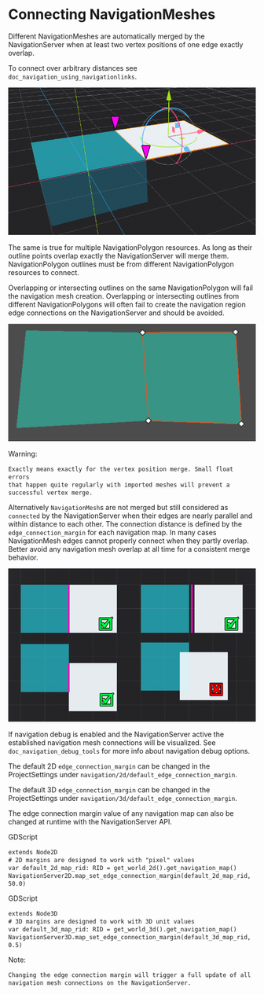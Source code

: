 
# Connecting NavigationMeshes

Different NavigationMeshes are automatically merged by the NavigationServer
when at least two vertex positions of one edge exactly overlap.

To connect over arbitrary distances see `doc_navigation_using_navigationlinks`.

![](img/navigation_vertex_merge.png)

The same is true for multiple NavigationPolygon resources. As long as their
outline points overlap exactly the NavigationServer will merge them.
NavigationPolygon outlines must be from different NavigationPolygon resources to connect.

Overlapping or intersecting outlines on the same NavigationPolygon
will fail the navigation mesh creation. Overlapping or intersecting
outlines from different NavigationPolygons will often fail to create the
navigation region edge connections on the NavigationServer and should be avoided.

![](img/navigation_vertex_merge2.png)

Warning:

    Exactly means exactly for the vertex position merge. Small float errors
    that happen quite regularly with imported meshes will prevent a successful vertex merge.

Alternatively `NavigationMesh`s are not merged but still considered as `connected` by
the NavigationServer when their edges are nearly parallel and within distance
to each other. The connection distance is defined by the  `edge_connection_margin` for each
navigation map. In many cases NavigationMesh edges cannot properly connect when they partly overlap.
Better avoid any navigation mesh overlap at all time for a consistent merge behavior.

![](img/navigation_edge_connection.png)

If navigation debug is enabled and the NavigationServer active the established navigation mesh connections will be visualized.
See `doc_navigation_debug_tools` for more info about navigation debug options.

The default 2D `edge_connection_margin` can be changed in the ProjectSettings under `navigation/2d/default_edge_connection_margin`.

The default 3D `edge_connection_margin` can be changed in the ProjectSettings under `navigation/3d/default_edge_connection_margin`.

The edge connection margin value of any navigation map can also be changed at runtime with the NavigationServer API.

GDScript

```
extends Node2D
# 2D margins are designed to work with "pixel" values
var default_2d_map_rid: RID = get_world_2d().get_navigation_map()
NavigationServer2D.map_set_edge_connection_margin(default_2d_map_rid, 50.0)
```

GDScript

```
extends Node3D
# 3D margins are designed to work with 3D unit values
var default_3d_map_rid: RID = get_world_3d().get_navigation_map()
NavigationServer3D.map_set_edge_connection_margin(default_3d_map_rid, 0.5)
```

Note:

    Changing the edge connection margin will trigger a full update of all navigation mesh connections on the NavigationServer.
